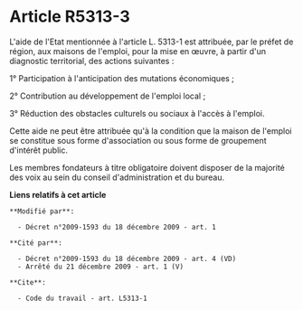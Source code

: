 # Article R5313-3

L'aide de l'Etat mentionnée à l'article L. 5313-1 est attribuée, par le préfet de région, aux maisons de l'emploi, pour la
mise en œuvre, à partir d'un diagnostic territorial, des actions suivantes : 

1° Participation à l'anticipation des mutations économiques ; 

2° Contribution au développement de l'emploi local ; 

3° Réduction des obstacles culturels ou sociaux à l'accès à l'emploi. 

Cette aide ne peut être attribuée qu'à la condition que la maison de l'emploi se constitue sous forme d'association ou sous
forme de groupement d'intérêt public. 

Les membres fondateurs à titre obligatoire doivent disposer de la majorité des voix au sein du conseil d'administration et du
bureau.

**Liens relatifs à cet article**

	**Modifié par**:

	  - Décret n°2009-1593 du 18 décembre 2009 - art. 1

	**Cité par**:

	  - Décret n°2009-1593 du 18 décembre 2009 - art. 4 (VD)
	  - Arrêté du 21 décembre 2009 - art. 1 (V)

	**Cite**:

	  - Code du travail - art. L5313-1
